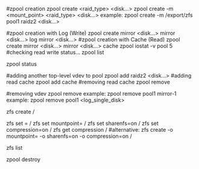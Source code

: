 #zpool creation
zpool create <pool> <raid_type> <disk...>
zpool create -m <mount_point> <pool> <raid_type> <disk...>
	example: zpool create -m /export/zfs pool1 raidz2 <disk...>

#zpool creation with Log (Write) 
zpool create <pool> mirror <disk...> mirror <disk...> log mirror <disk...>
#zpool creation with Cache (Read)
zpool create <pool> mirror <disk...> mirror <disk...> cache <disk>
zpool iostat -v pool 5 #checking read write status...
zpool list

zpool status <pool>

#adding another top-level vdev to pool
zpool add <pool> raidz2 <disk...>
#adding read cache
zpool add <pool> cache <disks>
#removing read cache
zpool remove <pool> <cache disks...>

#removing vdev
zpool remove <pool1> <vdev>
	example: zpool remove pool1 mirror-1
	example: zpool remove pool1 <log_single_disk>

zfs create <pool>/<zvol>

zfs set <property>=<property value> <pool>/<zvol>
zfs set mountpoint=<mount path> <pool>/<zvol>
zfs set sharenfs=on <pool>/<zvol>
zfs set compression=on <pool>/<zvol>
zfs get compression <pool>/<zvol>
#alternative:
zfs create -o mountpoint=<mount path> -o sharenfs=on -o compression=on <pool>/<zvol>

zfs list

zpool destroy <pool>


